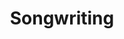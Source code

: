 ---
title: Songwriting
crosslinks:
- Songwriters
- esist
- guitarplaying
- LetsTalkMusic
- NeedVocals
- roastmytrack
- WeAreTheMusicMakers
- acoustics
- edmcirclejerk
- WritingPrompts
- OCPoetry
- AskReddit
---